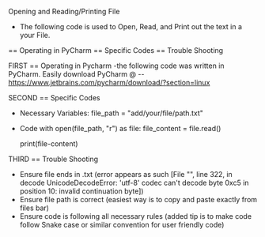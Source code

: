  Opening and Reading/Printing File
- The following code is used to Open, Read, and Print out the text in a your File.

== Operating in PyCharm
== Specific Codes
== Trouble Shooting

FIRST == Operating in Pycharm
-the following code was written in PyCharm. 
Easily download PyCharm @ -- https://www.jetbrains.com/pycharm/download/?section=linux

SECOND == Specific Codes
- Necessary Variables:
file_path = "add/your/file/path.txt"
- Code
with open(file_path, "r") as file:
  file_content = file.read()

  print(file-content)

THIRD == Trouble Shooting 
- Ensure file ends in .txt (error appears as such [File "<frozen codecs>", line 322, in decode UnicodeDecodeError: 'utf-8' codec can't decode byte 0xc5 in position 10: invalid continuation byte])
- Ensure file path is correct (easiest way is to copy and paste exactly from files bar)
- Ensure code is following all necessary rules (added tip is to make code follow Snake case or similar convention for user friendly code)

